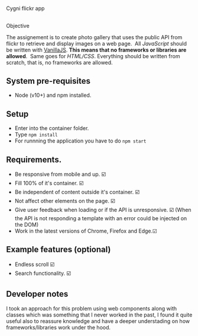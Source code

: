 #

Cygni flickr app

##

Objective

The assignement is to create photo gallery that uses the public API from flickr to retrieve and display images on a web page.
​
All _JavaScript_ should be written with [VanillaJS](http://vanilla-js.com/). **This means that no frameworks or libraries are allowed**.
​
Same goes for _HTML/CSS_. Everything should be written from scratch, that is, no frameworks are allowed.

## System pre-requisites

- Node (v10+) and npm installed.

## Setup

- Enter into the container folder.
- Type `npm install`
- For runnning the application you have to do `npm start`

## Requirements.

- Be responsive from mobile and up. ☑️
- Fill 100% of it's container. ☑️
- Be independent of content outside it's container. ☑️
- Not affect other elements on the page. ☑️
- Give user feedback when loading or if the API is unresponsive. ☑️ (When the API is not responding a template with an error could be injected on the DOM)
- Work in the latest versions of Chrome, Firefox and Edge.☑
  ​

## Example features (optional)

- Endless scroll ☑️
- Search functionality. ☑️

## Developer notes

I took an approach for this problem using web components along with classes which was something that I never worked in the past, I found it quite useful also to reassure knowledge and have a deeper understading on how frameworks/libraries work under the hood.
